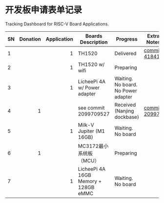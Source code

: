 开发板申请表单记录
================

Tracking Dashboard for RISC-V Board Applications.

| SN | Donation | Application | Boards Description | Progress | Extra Notes |
| -- | -------: | ----------: | ------------------ | -------- | ----------- |
| 1 |  | 1 | TH1520 | Delivered | [commit 41841e](https://github.com/rv2036/riscv-board-wandering/commit/41841e19fe677c06a79e6414521a59a5569aa524) |
| 2 |  | 1 | TH1520 w/ wifi | Preparing |  |
| 3 |  | 1 | LicheePi 4A w/ Power adapter | Waiting. No board. No Power adapter |  |
| 4 | 1 |  | see commit 2099709527 | Received (Nanjing dockbase) | [commit 209970](https://github.com/rv2036/riscv-board-wandering/commit/2099709527ad055ecd13612782b0c6af4feb6dbe) |
| 5 |  | 1 | Milk-V Jupiter (M1 16GB) | Waiting. No board |  |
| 6 | 1 |  | MC3172最小系统板（MCU） | Preparing |  |
| 7 |  | 1 | LicheePi 4A 16GB Memory + 128GB eMMC | Waiting. No board |  |
